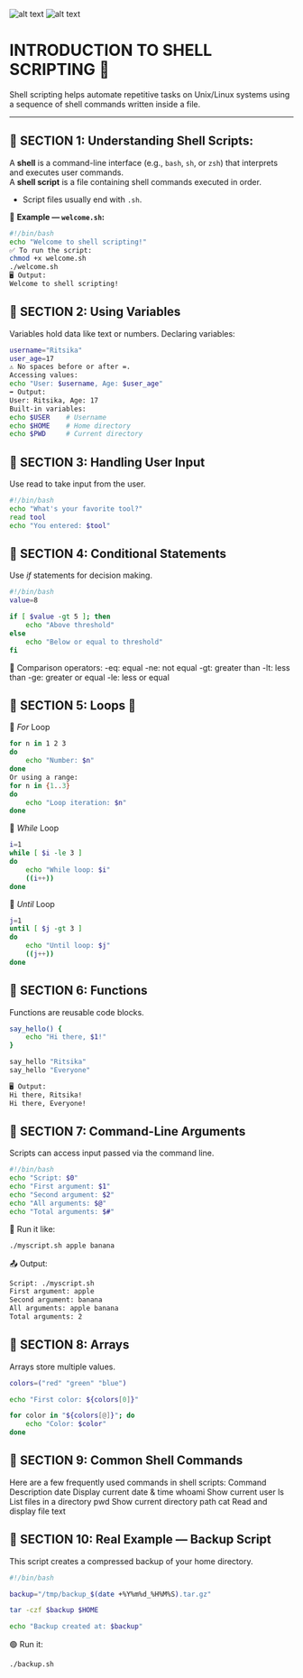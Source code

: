 ![alt text](<Screenshot 2025-08-23 at 11.48.38 AM.png>)
![alt text](<Screenshot 2025-08-23 at 12.22.18 PM.png>)



#  INTRODUCTION TO SHELL SCRIPTING 🐚

Shell scripting helps automate repetitive tasks on Unix/Linux systems using a sequence of shell commands written inside a file.

---

## 📍 __SECTION 1: Understanding Shell Scripts:__

A **shell** is a command-line interface (e.g., `bash`, `sh`, or `zsh`) that interprets and executes user commands.  
A **shell script** is a file containing shell commands executed in order.

- Script files usually end with `.sh`.

📝 **Example — `welcome.sh`:**

```bash
#!/bin/bash
echo "Welcome to shell scripting!"
✅ To run the script:
chmod +x welcome.sh
./welcome.sh
🖥️ Output:
Welcome to shell scripting!
```

## 📍 **SECTION 2: Using Variables**

Variables hold data like text or numbers.
Declaring variables:
```bash
username="Ritsika"
user_age=17
⚠️ No spaces before or after =.
Accessing values:
echo "User: $username, Age: $user_age"
➡️ Output:
User: Ritsika, Age: 17
Built-in variables:
echo $USER    # Username
echo $HOME    # Home directory
echo $PWD     # Current directory
```

## 📍 **SECTION 3: Handling User Input**
Use read to take input from the user.
```bash
#!/bin/bash
echo "What's your favorite tool?"
read tool
echo "You entered: $tool"
```

## 📍 **SECTION 4: Conditional Statements**
Use *if* statements for decision making.

```bash
#!/bin/bash
value=8

if [ $value -gt 5 ]; then
    echo "Above threshold"
else
    echo "Below or equal to threshold"
fi
```

📌 Comparison operators:
-eq: equal
-ne: not equal
-gt: greater than
-lt: less than
-ge: greater or equal
-le: less or equal


## 📍 **SECTION 5: Loops** 🔁

🔁 *For* Loop
```bash
for n in 1 2 3
do
    echo "Number: $n"
done
Or using a range:
for n in {1..3}
do
    echo "Loop iteration: $n"
done
```

🔁 *While* Loop
```bash
i=1
while [ $i -le 3 ]
do
    echo "While loop: $i"
    ((i++))
done
```

🔁 *Until* Loop
```bash
j=1
until [ $j -gt 3 ]
do
    echo "Until loop: $j"
    ((j++))
done
```

## 📍 **SECTION 6: Functions**
Functions are reusable code blocks.

```bash
say_hello() {
    echo "Hi there, $1!"
}

say_hello "Ritsika"
say_hello "Everyone"
```
```bash
🖥️ Output:
Hi there, Ritsika!
Hi there, Everyone!
```


## 📍 **SECTION 7: Command-Line Arguments**
Scripts can access input passed via the command line.
```bash
#!/bin/bash
echo "Script: $0"
echo "First argument: $1"
echo "Second argument: $2"
echo "All arguments: $@"
echo "Total arguments: $#"
```

📎 Run it like:
```bash
./myscript.sh apple banana
```

📤 Output:
```bash
Script: ./myscript.sh
First argument: apple
Second argument: banana
All arguments: apple banana
Total arguments: 2
```

## 📍 **SECTION 8: Arrays**
Arrays store multiple values.
```bash
colors=("red" "green" "blue")

echo "First color: ${colors[0]}"

for color in "${colors[@]}"; do
    echo "Color: $color"
done
```

## 📍 **SECTION 9: Common Shell Commands**
Here are a few frequently used commands in shell scripts:
Command	Description
date	Display current date & time
whoami	Show current user
ls	List files in a directory
pwd	Show current directory path
cat	Read and display file text

## 📍 **SECTION 10: Real Example — Backup Script**
This script creates a compressed backup of your home directory.
```bash
#!/bin/bash

backup="/tmp/backup_$(date +%Y%m%d_%H%M%S).tar.gz"

tar -czf $backup $HOME

echo "Backup created at: $backup"
```
🟢 Run it:
```bash
./backup.sh
```
